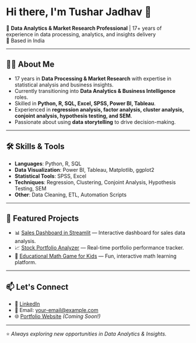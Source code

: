 # Hi there, I'm Tushar Jadhav 👋  

💼 **Data Analytics & Market Research Professional** | 17+ years of experience in data processing, analytics, and insights delivery  
📍 Based in India  

---

## 👨‍💻 About Me  
- 17 years in **Data Processing & Market Research** with expertise in statistical analysis and business insights.  
- Currently transitioning into **Data Analytics & Business Intelligence** roles.  
- Skilled in **Python, R, SQL, Excel, SPSS, Power BI, Tableau**.  
- Experienced in **regression analysis, factor analysis, cluster analysis, conjoint analysis, hypothesis testing, and SEM**.  
- Passionate about using **data storytelling** to drive decision-making.  

---

## 🛠 Skills & Tools  
- **Languages**: Python, R, SQL  
- **Data Visualization**: Power BI, Tableau, Matplotlib, ggplot2  
- **Statistical Tools**: SPSS, Excel  
- **Techniques**: Regression, Clustering, Conjoint Analysis, Hypothesis Testing, SEM  
- **Other**: Data Cleaning, ETL, Automation Scripts  

---

## 📂 Featured Projects  
- 📊 [Sales Dashboard in Streamlit](https://github.com/tusharj89/streamlit-sales-dashboard) — Interactive dashboard for sales data analysis.  
- 📈 [Stock Portfolio Analyzer](https://github.com/tusharj89/stock-analysis) — Real-time portfolio performance tracker.  
- 🧠 [Educational Math Game for Kids](https://github.com/tusharj89/math-game) — Fun, interactive math learning platform.  

---

## 📫 Let's Connect  
- 💼 [LinkedIn](https://www.linkedin.com/in/tusharj89/)  
- 📧 Email: your-email@example.com  
- 🌐 [Portfolio Website](https://tusharj89.github.io/) _(Coming Soon!)_

---

⭐️ *Always exploring new opportunities in Data Analytics & Insights.*

